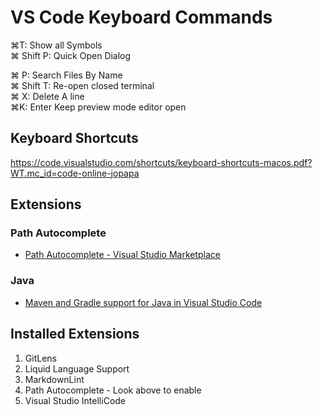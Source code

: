 # VS Code Keyboard Commands

⌘T: Show all Symbols \
⌘ Shift P: Quick Open Dialog 

⌘ P:  Search Files By Name \
⌘ Shift T: Re-open closed terminal \
⌘ X: Delete A line \
⌘K: Enter Keep preview mode editor open

## Keyboard Shortcuts

https://code.visualstudio.com/shortcuts/keyboard-shortcuts-macos.pdf?WT.mc_id=code-online-jopapa 

## Extensions

### Path Autocomplete

- [Path Autocomplete - Visual Studio Marketplace](https://marketplace.visualstudio.com/items?itemName=ionutvmi.path-autocomplete)

### Java

- [Maven and Gradle support for Java in Visual Studio Code](https://code.visualstudio.com/docs/java/java-build)

## Installed Extensions

1. GitLens
2. Liquid Language Support
3. MarkdownLint
4. Path Autocomplete - Look above to enable
5. Visual Studio IntelliCode